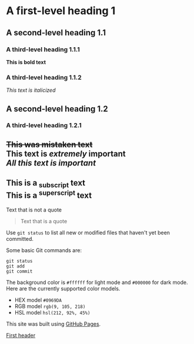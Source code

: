# A first-level heading 1
## A second-level heading 1.1
### A third-level heading 1.1.1
**This is bold text**
### A third-level heading 1.1.2
_This text is italicized_
## A second-level heading 1.2
### A third-level heading 1.2.1
~~This was mistaken text~~  
**This text is _extremely_ important**  
***All this text is important***
--
This is a <sub>subscript</sub> text  
This is a <sup>superscript</sup> text
--
Text that is not a quote

> Text that is a quote

Use `git status` to list all new or modified files that haven't yet been committed.

Some basic Git commands are:
```
git status
git add
git commit
```

The background color is `#ffffff` for light mode and `#000000` for dark mode.  
Here are the currently supported color models.  
 - HEX model `#0969DA`
 - RGB	model `rgb(9, 105, 218)`
 - HSL	model	`hsl(212, 92%, 45%)`


This site was built using [GitHub Pages](https://pages.github.com/).

[First header](https://github.com/BlaMarDev/BlaMarDev/edit/tests/README.md#a-first-level-heading-1)

